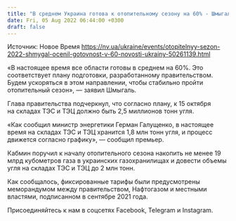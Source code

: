 ```yaml
---
title: "В среднем Украина готова к отопительному сезону на 60% - Шмыгаль"
date: Fri, 05 Aug 2022 06:44:00 +0300
draft: false
---
```

Источник: Новое Время https://nv.ua/ukraine/events/otopitelnyy-sezon-2022-shmygal-ocenil-gotovnost-v-60-novosti-ukrainy-50261139.html


«В настоящее время все области готовы в среднем на 60%. Это соответствует плану подготовки, разработанному правительством. Будем ускоряться в этом направлении, чтобы стабильно пройти отопительный сезон», — заявил Шмыгаль.

Глава правительства подчеркнул, что согласно плану, к 15 октября на складах ТЭС и ТЭЦ должно быть 2,5 миллионов тонн угля.

«Как сообщил министр энергетики Герман Галущенко, в настоящее время на складах ТЭС и ТЭЦ хранится 1,8 млн тонн угля, и процесс движется согласно графику», — сообщил премьер.

Кабмин поручил к началу отопительного сезона накопить не менее 19 млрд кубометров газа в украинских газохранилищах и довести объемы угля на складах ТЭС и ТЭЦ до 2 млн тонн.

Как сообщалось, фиксированные тарифы были предусмотрены меморандумом между правительством, Нафтогазом и местными властями, подписанном в сентябре 2021 года.

Присоединяйтесь к нам в соцсетях Facebook, Telegram и Instagram.
